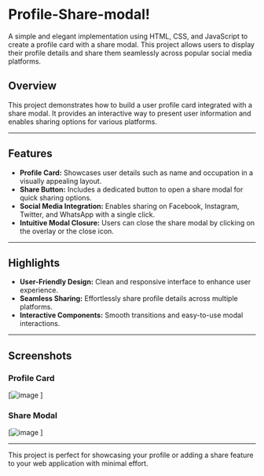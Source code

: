 # Profile-Share-modal!

A simple and elegant implementation using HTML, CSS, and JavaScript to create a profile card with a share modal. This project allows users to display their profile details and share them seamlessly across popular social media platforms.

## Overview  

This project demonstrates how to build a user profile card integrated with a share modal. It provides an interactive way to present user information and enables sharing options for various platforms.

---

## Features

- **Profile Card:** Showcases user details such as name and occupation in a visually appealing layout.
- **Share Button:** Includes a dedicated button to open a share modal for quick sharing options.
- **Social Media Integration:** Enables sharing on Facebook, Instagram, Twitter, and WhatsApp with a single click.
- **Intuitive Modal Closure:** Users can close the share modal by clicking on the overlay or the close icon.

---

## Highlights 

- **User-Friendly Design:** Clean and responsive interface to enhance user experience.
- **Seamless Sharing:** Effortlessly share profile details across multiple platforms.
- **Interactive Components:** Smooth transitions and easy-to-use modal interactions.

---

## Screenshots

### Profile Card
[![image](https://github.com/user-attachments/assets/1170ecbd-ba52-440e-8cb7-9e981818767c)
]

### Share Modal
[![image](https://github.com/user-attachments/assets/92d1d2ed-496b-4b38-976f-2e5f584bee07)
]

---

This project is perfect for showcasing your profile or adding a share feature to your web application with minimal effort.
